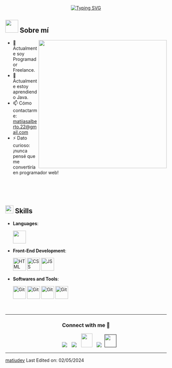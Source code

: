 ﻿
<p align="center">
<a href="https://git.io/typing-svg"><img src="https://readme-typing-svg.demolab.com?font=Georgia&weight=800&pause=1000&size=33&color=042D5E&width=370&height=100&lines=Hola+%2C+Soy+matiudev+%F0%9F%91%8B" alt="Typing SVG" /></a>
</p>
	
## <picture><img src = "https://user-images.githubusercontent.com/64439609/213525571-a0b12213-7e89-48df-a45f-153c78f3cf5e.png" width =40px></picture> **Sobre mí**

<picture> <img align="right" src="https://i.pinimg.com/originals/21/11/61/21116158daaeb1459b4ec0758505e1ad.gif" width = 400px></picture>

- 🔭 Actualmente soy Programador Freelance.
- 🌱 Actualmente estoy aprendiendo Java.
- 📫 Cómo contactarme: matiiasalberto.22@gmail.com
- ⚡ Dato curioso: ¡nunca pensé que me convertiría en programador web!

<br>
<br>
<br>


## <img src="https://media2.giphy.com/media/QssGEmpkyEOhBCb7e1/giphy.gif?cid=ecf05e47a0n3gi1bfqntqmob8g9aid1oyj2wr3ds3mg700bl&rid=giphy.gif" width ="25"><b> Skills</b>

<p align="center">

- **Languages**:
    
     <img src="https://upload.wikimedia.org/wikipedia/commons/thumb/c/c3/Python-logo-notext.svg/1869px-Python-logo-notext.svg.png" width="40" height="40" />
  
- **Front-End Development**:

   <img src="https://user-images.githubusercontent.com/64439609/212556407-f122dc0e-901c-4df7-960f-29a3b52c5349.png" width="40" height="40" alt="HTML" />
   <img src="https://user-images.githubusercontent.com/64439609/212556203-47a51702-fec1-4275-bafb-6afdea15b092.png" width="40" height="40" alt="CSS" />
   <img src="https://user-images.githubusercontent.com/64439609/212556085-e6f8391a-6f25-43d5-8bfe-818167047cfb.png" width="40" height="40" alt="JS"/>



- **Softwares and Tools**:

    <img src="https://user-images.githubusercontent.com/64439609/212556685-de9a7c04-31b0-43b6-af39-7c82ac13b321.png" width="40" height="40" alt="Git"/>
    <img src="https://user-images.githubusercontent.com/64439609/212556741-81407849-82c8-4926-854f-820e8a644375.png" width="40" height="40" alt="Git"/>
    <img src="https://user-images.githubusercontent.com/64439609/212556816-5f39489d-6cee-4f1c-997f-4d30a391287c.png" width="40" height="40" alt="Git"/>
    <img src="https://user-images.githubusercontent.com/64439609/212556802-77a65ec1-aa71-4272-b603-1a57d1914678.png" width="40" height="40" alt="Git"/>



 

<br>
</p>

-----

<h3 align="center" >Connect with me 🤝 </h3>

<p align="center">

 <div align="center"  class="icons-social" style="margin-left: 10px;">
        <a   target="_blank" href="https://www.linkedin.com/in/">
			<img src="https://img.icons8.com/doodle/40/000000/linkedin--v2.png" style="margin-left: 10px;" ></a>
        <a style="margin-left: 10px;" target="_blank" href="">
		<img src="https://img.icons8.com/doodle/40/000000/github--v1.png"></a>
           <a style="margin-left: 10px;" target="_blank" href="https://">
		<img src="https://img.icons8.com/doodle/2x/gmail-new.png" style=" width:35px; height:43px;"></a>
		<a style="margin-left: 10px;" target="_blank" href="">
				<img src="https://img.icons8.com/external-tal-revivo-color-tal-revivo/40/000000/external-stack-overflow-is-a-question-and-answer-site-for-professional-logo-color-tal-revivo.png"></a>
		<a style="margin-left: 5px;" target="_blank" href="">
					<img src="https://img.icons8.com/ultraviolet/2x/resume.png" style=" width:37px; height:40px;"></a>
      </div>

</p>


	

</div>


------
[matiudev](https://github.com/matiudev)
Last Edited on: 02/05/2024

